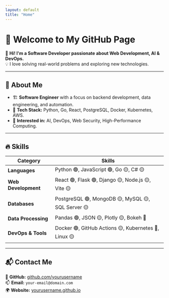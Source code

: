 ```yaml
---
layout: default
title: "Home"
---
```


# 👋 Welcome to My GitHub Page
🚀 **Hi! I'm a Software Developer passionate about Web Development, AI & DevOps.**  
💡 I love solving real-world problems and exploring new technologies.

---

## 🔹 About Me
- 🏗️ **Software Engineer** with a focus on backend development, data engineering, and automation.
- 🎯 **Tech Stack:** Python, Go, React, PostgreSQL, Docker, Kubernetes, AWS.
- 📝 **Interested in:** AI, DevOps, Web Security, High-Performance Computing.

---

## 🔥 Skills
| Category               | Skills |
|-----------------------|--------------------------------------------------------|
| **Languages**         | Python 🟢, JavaScript 🟢, Go 🟡, C# 🟡 |
| **Web Development**   | React 🟢, Flask 🟢, Django 🟡, Node.js 🟡, Vite 🟡 |
| **Databases**         | PostgreSQL 🟢, MongoDB 🟡, MySQL 🟡, SQL Server 🟡 |
| **Data Processing**   | Pandas 🟢, JSON 🟡, Plotly 🟡, Bokeh 🔴 |
| **DevOps & Tools**    | Docker 🟢, GitHub Actions 🟡, Kubernetes 🔴, Linux 🟡 |

---

## 📬 Contact Me
💼 **GitHub:** [github.com/yourusername](https://github.com/)  
📫 **Email:** `your-email@domain.com`  
🌍 **Website:** [yourusername.github.io](https://yourusername.github.io)  
